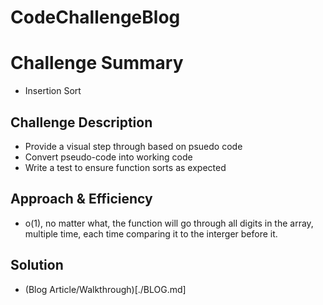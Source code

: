 # CodeChallengeBlog

# Challenge Summary
- Insertion Sort

## Challenge Description
- Provide a visual step through based on psuedo code
- Convert pseudo-code into working code
- Write a test to ensure function sorts as expected 

## Approach & Efficiency
- o(1), no matter what, the function will go through all digits in the array, multiple time, each time comparing it to the interger before it. 

## Solution
- (Blog Article/Walkthrough)[./BLOG.md]